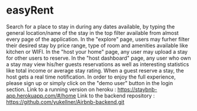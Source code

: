 # easyRent
Search for a place to stay in during any dates available, by typing the general location/name of the stay in the top filter available from almost every page of the application.
In the "explore" page, users may furher filter their desired stay by price range, type of room and amenities available like kitchen or WIFI.
In the "host your home" page, any user may upload a stay for other users to reserve.
In the "host dashboard" page, any user who own a stay may view his/her guests reservations as well as interesting statistics like total income or average stay rating.
When a guest reserve a stay, the host gets a real time notification.
In order to enjoy the full experience, please sign up or simply click on the "demo user" button in the login section.
Link to a running version on heroku : https://staybnb-app.herokuapp.com/#/home
Link to the backend repository : https://github.com/yukellner/Airbnb-backend.git

